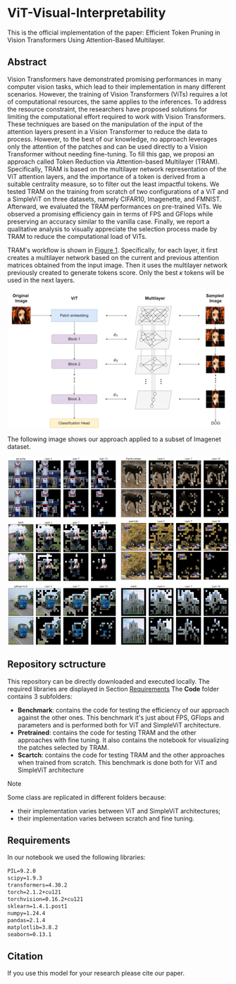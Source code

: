 # ViT-Visual-Interpretability

This is the official implementation of the paper: Efficient Token Pruning in Vision Transformers Using Attention-Based Multilayer.

## Abstract


Vision Transformers have demonstrated promising performances in many computer vision tasks, which lead to their implementation in many different scenarios. However, the training of Vision Transformers (ViTs) requires a lot of computational resources, the same applies to the inferences. To address the resource constraint, the researchers have proposed solutions for limiting the computational effort required to work with Vision Transformers. These techniques are based on the manipulation of the input of the attention layers present in a Vision Transformer to reduce the data to process. However, to the best of our knowledge, no approach leverages only the attention of the patches and can be used directly to a Vision Transformer without needing fine-tuning. To fill this gap, we proposi an approach called Token Reduction via Attention-based Multilayer (TRAM). Specifically, TRAM is based on the multilayer network representation of the ViT attention layers, and the importance of a token is derived from a suitable centrality measure, so to filter out the least impactful tokens. We tested TRAM on the training from scratch of two configurations of a ViT and a SimpleViT on three datasets, namely CIFAR10, Imagenette, and FMNIST. Afterward, we evaluated the TRAM performances on pre-trained ViTs. We observed a promising efficiency gain in terms of FPS and GFlops while preserving an accuracy similar to the vanilla case. Finally, we report a qualitative analysis to visually appreciate the selection process made by TRAM to reduce the computational load of ViTs.

TRAM's workflow is shown in <a href="#Multilayer creation">Figure 1</a>. Specifically, for each layer, it first creates a multilayer network based on the current and previous attention matrices obtained from the input image. Then it uses the multilayer network previously created to generate tokens score. Only the best $\kappa$ tokens will be used in the next layers. 

![Multilayer creation](Readme_imgs/Workflow.png)


The following image shows our approach applied to a subset of Imagenet dataset.

<div style="display: flex; justify-content: center; align-items: center; margin: 0;">
  <img src="https://github.com/DavideTraini/TRAM/blob/main/Readme_imgs/ImmagineGitHub.png" style="width: 570px; height: 430px;">
</div>


## Repository sctructure

This repository can be directly downloaded and executed locally. The required libraries are displayed in Section [Requirements](#requirements)
The **Code** folder contains 3 subfolders: 
- **Benchmark**: contains the code for testing the efficiency of our approach against the other ones. This benchmark it's just about FPS, GFlops and parameters and is performed both for ViT and SimpleViT architecture.
- **Pretrained**: contains the code for testing TRAM and the other approaches with fine tuning. It also contains the notebook for visualizing the patches selected by TRAM. 
- **Scartch**: contains the code for testing TRAM and the other approaches when trained from scratch. This benchmark is done both for ViT and SimpleViT architecture


> [!NOTE]
> Some class are replicated in different folders because:
> - their implementation varies between ViT and SimpleViT architectures;
> - their implementation varies between scratch and fine tuning.


## Requirements <a name="requirements"></a>

In our notebook we used the following libraries:
```
PIL=9.2.0  
scipy=1.9.3  
transformers=4.30.2  
torch=2.1.2+cu121  
torchvision=0.16.2+cu121  
sklearn=1.4.1.post1  
numpy=1.24.4  
pandas=2.1.4  
matplotlib=3.8.2
seaborn=0.13.1  
```


## Citation

If you use this model for your research please cite our paper.